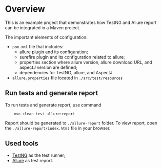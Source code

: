 # Overview
This is an example project that demonstrates how TestNG and Allure report can be integrated 
in a Maven project.

The important elements of configuration:
- `pom.xml` file that includes:
  - allure plugin and its configuration;
  - surefire plugin and its configuration related to allure;
  - properties section where allure version, allure download URL, and aspectJ version are defined;
  - dependencies for TestNG, allure, and AspectJ.
- `allure.properties` file located in `./src/test/resources`

## Run tests and generate report
To run tests and generate report, use command
```
    mvn clean test allure:report
```

Report should be generated to `./allure-report` folder.
To view report, open the `./allure-report/index.html` file in your browser.

## Used tools
- [TestNG](https://testng.org/doc/) as the test runner;
- [Allure](https://docs.qameta.io/allure/) as test report.